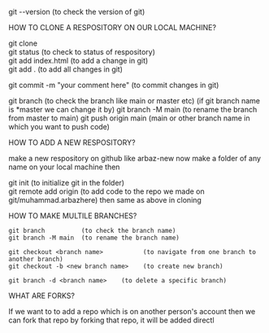    git --version       (to check the version of git)                <br/>

HOW TO CLONE A RESPOSITORY ON OUR LOCAL MACHINE?                      <br/>

   git clone <link of respository we wanted to clone>                     <br/>
   git status              (to check to status of respository)                   <br/>
   git add index.html      (to add a change in git)                                      <br/>
   git add .               (to add all changes in git)                                       <br/>

   git commit -m "your comment here"       (to commit changes in git)                                   <br/>

   git branch              (to check the branch   like main or master etc) 
                        (if git branch name is *master   we can change it by)
   git branch -M main      (to rename the branch from master to main)
   git push origin main    (main or other branch name in which you want to push code)    




HOW TO ADD A NEW RESPOSITORY?

  make a new respository on github  like  arbaz-new
  now make a folder of any name on your local machine then

   git init  (to initialize git in the folder)                    
   git remote add origin <link of arbaz-new respository>        (to add code to the repo we made on git/muhammad.arbazhere)
 then same as above in cloning 





HOW TO MAKE MULTILE BRANCHES?

    git branch          (to check the branch name)
    git branch -M main  (to rename the branch name)

    git checkout <branch name>           (to navigate from one branch to another branch)
    git checkout -b <new branch name>    (to create new branch)

    git branch -d <branch name>    (to delete a specific branch)         




WHAT ARE FORKS?

If we want to to add a repo which is on another person's account
then we can fork that repo
by forking that repo,
it will be added directl
